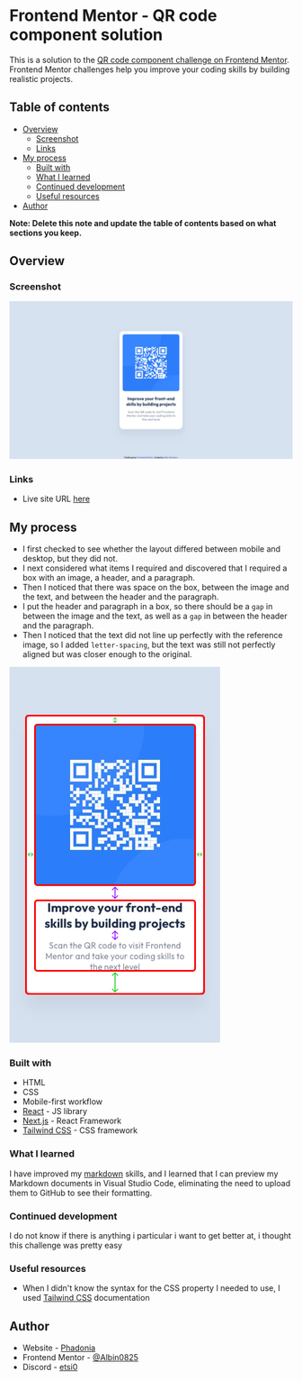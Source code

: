 # Frontend Mentor - QR code component solution

This is a solution to the [QR code component challenge on Frontend Mentor](https://www.frontendmentor.io/challenges/qr-code-component-iux_sIO_H). Frontend Mentor challenges help you improve your coding skills by building realistic projects. 

## Table of contents

- [Overview](#overview)
  - [Screenshot](#screenshot)
  - [Links](#links)
- [My process](#my-process)
  - [Built with](#built-with)
  - [What I learned](#what-i-learned)
  - [Continued development](#continued-development)
  - [Useful resources](#useful-resources)
- [Author](#author)

**Note: Delete this note and update the table of contents based on what sections you keep.**

## Overview

### Screenshot

![Final result](./assets/screenshots/Final%20result.png)

### Links

- Live site URL [here](https://albin0825.github.io/FrontendMentor/qr-code-component-main/)

## My process
- I first checked to see whether the layout differed between mobile and desktop, but they did not.
- I next considered what items I required and discovered that I required a box with an image, a header, and a paragraph.
- Then I noticed that there was space on the box, between the image and the text, and between the header and the paragraph.
- I put the header and paragraph in a box, so there should be a `gap` in between the image and the text, as well as a `gap` in between the header and the paragraph.
- Then I noticed that the text did not line up perfectly with the reference image, so I added `letter-spacing`, but the text was still not perfectly aligned but was closer enough to the original.

![Illustration of what i did](./assets/screenshots/Illustration.png)

### Built with

- HTML
- CSS
- Mobile-first workflow
- [React](https://reactjs.org/) - JS library
- [Next.js](https://nextjs.org/) - React Framework
- [Tailwind CSS](https://tailwindcss.com/) - CSS framework

### What I learned

I have improved my [markdown](https://docs.github.com/en/get-started/writing-on-github/getting-started-with-writing-and-formatting-on-github/basic-writing-and-formatting-syntax) skills, and I learned that I can preview my Markdown documents in Visual Studio Code, eliminating the need to upload them to GitHub to see their formatting.

### Continued development

I do not know if there is anything i particular i want to get better at, i thought this challenge was pretty easy

### Useful resources

- When I didn't know the syntax for the CSS property I needed to use, I used [Tailwind CSS](https://tailwindcss.com/) documentation

## Author

- Website - [Phadonia](https://www.phadonia.com/)
- Frontend Mentor - [@Albin0825](https://www.frontendmentor.io/profile/Albin0825)
- Discord - [etsi0](https://discordapp.com/users/850433812089012335)
